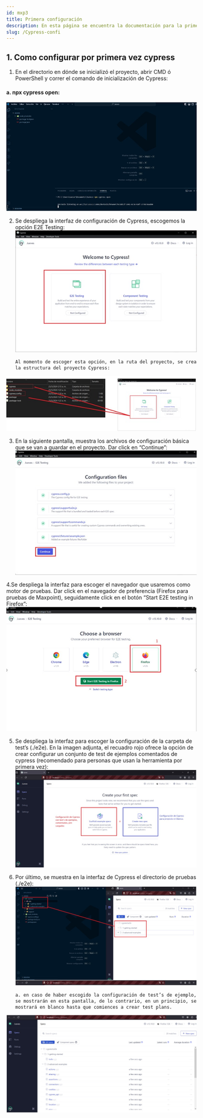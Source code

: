 ```yaml
---
id: mxp3
title: Primera configuración 
description: En esta página se encuentra la documentación para la primera configuracion de Cypress
slug: /Cypress-confi
---
```


## 1. Como configurar por primera vez cypress 


 1.	En el directorio en dónde se inicializó el proyecto, abrir CMD ó PowerShell y correr el comando de inicialización de Cypress:
#### a.	npx cypress open:
 
 ![ejemplo](../img/11.jpg)


 2.	Se despliega la interfaz de configuración de Cypress, escogemos la opción E2E Testing:
![ejemplo](../img/22.jpg)

        Al momento de escoger esta opción, en la ruta del proyecto, se crea la estructura del proyecto Cypress:
![ejemplo](../img/23.jpg)

3. En la siguiente pantalla, muestra los archivos de configuración básica que se van a guardar en el proyecto. Dar click en “Continue”:
![ejemplo](../img/24.jpg)

4.Se despliega la interfaz para escoger el navegador que usaremos como motor de pruebas. Dar click en el navegador de preferencia (Firefox para pruebas de Maxpoint), seguidamente click en el botón “Start E2E testing in Firefox”:
![ejemplo](../img/25.jpg)

5.	Se despliega la interfaz para escoger la configuración de la carpeta de test’s (./e2e). En la imagen adjunta, el recuadro rojo ofrece la opción de crear configurar un conjunto de test de ejemplos comentados de cypress (recomendado para personas que usan la herramienta por primera vez):
![ejemplo](../img/26.jpg)

6.	Por último, se muestra en la interfaz de Cypress el directorio de pruebas (./e2e):
![ejemplo](../img/27.jpg)

        a. en caso de haber escogido la configuración de test’s de ejemplo, se mostrarán en esta pantalla, de lo contrario, en un principio, se mostrará en blanco hasta que comiences a crear test plans.
![ejemplo](../img/28.jpg)

